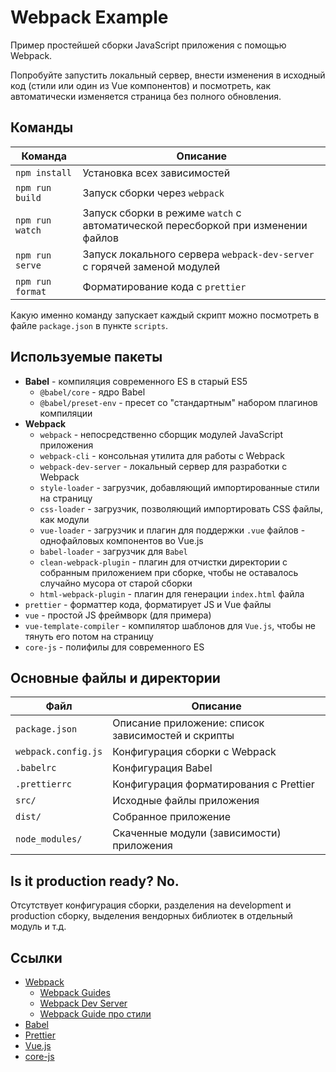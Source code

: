 # Webpack Example

Пример простейшей сборки JavaScript приложения с помощью Webpack.

Попробуйте запустить локальный сервер, внести изменения в исходный код (стили или один из Vue компонентов) и посмотреть, как автоматически изменяется страница без полного обновления.

## Команды

| Команда          | Описание                                                                         |
|------------------|----------------------------------------------------------------------------------|
| `npm install`    | Установка всех зависимостей                                                      |
| `npm run build`  | Запуск сборки через `webpack`                                                    |
| `npm run watch`  | Запуск сборки в режиме `watch` с автоматической пересборкой при изменении файлов |
| `npm run serve`  | Запуск локального сервера `webpack-dev-server` с горячей заменой модулей         |
| `npm run format` | Форматирование кода с `prettier`                                                 |

Какую именно команду запускает каждый скрипт можно посмотреть в файле `package.json` в пункте `scripts`.

## Используемые пакеты

- **Babel** - компиляция современного ES в старый ES5
    - `@babel/core` - ядро Babel
    - `@babel/preset-env` - пресет со "стандартным" набором плагинов компиляции
- **Webpack**
    - `webpack` - непосредственно сборщик модулей JavaScript приложения
    - `webpack-cli` - консольная утилита для работы с Webpack
    - `webpack-dev-server` - локальный сервер для разработки с Webpack
    - `style-loader` - загрузчик, добавляющий импортированные стили на страницу
    - `css-loader` - загрузчик, позволяющий импортировать CSS файлы, как модули
    - `vue-loader` - загрузчик и плагин для поддержки `.vue` файлов - однофайловых компонентов во Vue.js  
    - `babel-loader` - загрузчик для `Babel`
    - `clean-webpack-plugin` - плагин для отчистки директории с собранным приложением при сборке, чтобы не оставалось случайно мусора от старой сборки
    - `html-webpack-plugin` - плагин для генерации `index.html` файла
- `prettier` - форматтер кода, форматирует JS и Vue файлы
- `vue` - простой JS фреймворк (для примера)
- `vue-template-compiler` - компилятор шаблонов для `Vue.js`, чтобы не тянуть его потом на страницу
- `core-js` - полифилы для современного ES

## Основные файлы и директории

| Файл                | Описание                                           |
|---------------------|----------------------------------------------------|
| `package.json`      | Описание приложение: список зависимостей и скрипты |
| `webpack.config.js` | Конфигурация сборки с Webpack                      |
| `.babelrc`          | Конфигурация Babel                                 |
| `.prettierrc`       | Конфигурация форматирования с Prettier             |
| `src/`              | Исходные файлы приложения                          |
| `dist/`             | Собранное приложение                               |
| `node_modules/`     | Скаченные модули (зависимости) приложения          |

## Is it production ready? No.

Отсутствует конфигурация сборки, разделения на development и production сборку, выделения вендорных библиотек в отдельный модуль и т.д.  

## Ссылки

- [Webpack](https://webpack.js.org)
    - [Webpack Guides](https://webpack.js.org/guides/)
    - [Webpack Dev Server](https://webpack.js.org/configuration/dev-server/)
    - [Webpack Guide про стили](https://webpack.js.org/guides/asset-management/#loading-css)
- [Babel](https://babeljs.io) 
- [Prettier](https://prettier.io)
- [Vue.js](https://vuejs.org)
- [core-js](https://www.npmjs.com/package/core-js)
